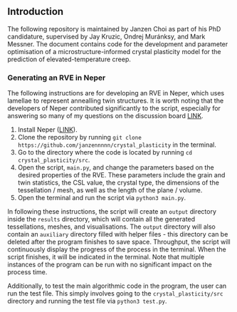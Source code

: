 ## Introduction

The following repository is maintained by Janzen Choi as part of his PhD candidature, supervised by Jay Kruzic, Ondrej Muránksy, and Mark Messner. The document contains code for the development and parameter optimisation of a microstructure-informed crystal plasticity model for the prediction of elevated-temperature creep.

### Generating an RVE in Neper

The following instructions are for developing an RVE in Neper, which uses lamellae to represent annealling twin structures. It is worth noting that the developers of Neper contributed significantly to the script, especially for answering so many of my questions on the discussion board [LINK](https://github.com/neperfepx/neper/discussions).

1) Install Neper ([LINK](https://github.com/neperfepx/neper)).
2) Clone the repository by running `git clone https://github.com/janzennnnn/crystal_plasticity` in the terminal.
3) Go to the directory where the code is located by running `cd crystal_plasticity/src`.
5) Open the script, `main.py`, and change the parameters based on the desired properties of the RVE. These parameters include the grain and twin statistics, the CSL value, the crystal type, the dimensions of the tessellation / mesh, as well as the length of the plane / volume.
6) Open the terminal and run the script via `python3 main.py`.

In following these instructions, the script will create an `output` directory inside the `results` directory, which will contain all the generated tessellations, meshes, and visualisations. The `output` directory will also contain an `auxiliary` directory filled with helper files - this directory can be deleted after the program finishes to save space. Throughput, the script will continuously display the progress of the process in the terminal. When the script finishes, it will be indicated in the terminal. Note that multiple instances of the program can be run with no significant impact on the process time.

Additionally, to test the main algorithmic code in the program, the user can run the test file. This simply involves going to the `crystal_plasticity/src` directory and running  the test file via `python3 test.py`.
